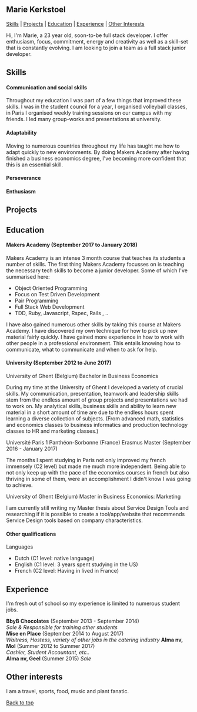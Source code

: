 ## Marie Kerkstoel

[Skills](#skills) | [Projects](#projects) | [Education](#education) | [Experience](#experience) | [Other Interests](#other-interests)

Hi, I'm Marie, a 23 year old, soon-to-be full stack developer. I offer enthusiasm, focus, commitment, energy and creativity as well as a skill-set that is constantly evolving. I am looking to join a team as a full stack junior developer.   

## Skills

#### Communication and social skills
Throughout my education I was part of a few things that improved these skills. I was in the student council for a year, I organised volleyball classes, in Paris I organised weekly training sessions on our campus with my friends. I led many group-works and presentations at university.  
#### Adaptability
Moving to numerous countries throughout my life has taught me how to adapt quickly to new environments. By doing Makers Academy after having finished a business economics degree, I've becoming more confident that this is an essential skill.

#### Perseverance

#### Enthusiasm

## Projects

## Education

#### Makers Academy (September 2017 to January 2018)

Makers Academy is an intense 3 month course that teaches its students a number of skills. The first thing Makers Academy focusses on is teaching the necessary tech skills to become a junior developer. Some of which I've summarised here:
- Object Oriented Programming
- Focus on Test Driven Development
- Pair Programming
- Full Stack Web Development
- TDD, Ruby, Javascript, Rspec, Rails , .. <br />

I have also gained numerous other skills by taking this course at Makers Academy. I have discovered my own technique for how to pick up new material fairly quickly. I have gained more experience in how to work with other people in a professional environment. This entails knowing how to communicate, what to communicate and when to ask for help.

####  University (September 2012 to June 2017)

University of Ghent (Belgium)
Bachelor in Business Economics

During my time at the University of Ghent I developed a variety of crucial skills. My communication, presentation, teamwork and leadership skills stem from the endless amount of group projects and presentations we had to work on. My analytical skills, business skills and ability to learn new material in a short amount of time are due to the endless hours spent learning a diverse collection of subjects. (From advanced math, statistics and economics classes to business informatics and production technology classes to HR and marketing classes.)   

Université Paris 1 Panthéon-Sorbonne (France)
Erasmus Master (September 2016 - January 2017)

The months I spent studying in Paris not only improved my french immensely (C2 level) but made me much more independent. Being able to not only keep up with the pace of the economics courses in french but also thriving in some of them, were an accomplishment I didn't know I was going to achieve.    

University of Ghent (Belgium)
Master in Business Economics: Marketing

I am currently still writing my Master thesis about Service Design Tools and researching if it is possible to create a tool/app/website that recommends Service Design tools based on company characteristics.

#### Other qualifications

Languages

- Dutch (C1 level: native language)
- English (C1 level: 3 years spent studying in the US)
- French (C2 level: Having in lived in France)


## Experience

I'm fresh out of school so my experience is limited to numerous student jobs.

**BbyB Chocolates** (September 2013 - September 2014)    
*Sale & Responsible for training other students*  
**Mise en Place** (September 2014 to August 2017)   
*Waitress, Hostess, variety of other jobs in the catering industry*
**Alma nv, Mol** (Summer 2012 to Summer 2017)   
*Cashier, Student Accountant, etc..*  
**Alma nv, Geel** (Summer 2015)
*Sale*

## Other interests

I am a travel, sports, food, music and plant fanatic.


[Back to top](#marie-kerkstoel)
